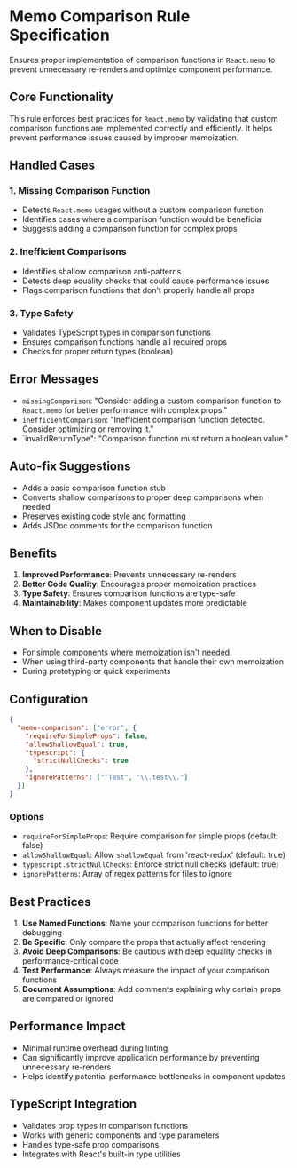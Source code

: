 # Memo Comparison Rule Specification

Ensures proper implementation of comparison functions in `React.memo` to prevent unnecessary re-renders and optimize component performance.

## Core Functionality

This rule enforces best practices for `React.memo` by validating that custom comparison functions are implemented correctly and efficiently. It helps prevent performance issues caused by improper memoization.

## Handled Cases

### 1. Missing Comparison Function

- Detects `React.memo` usages without a custom comparison function
- Identifies cases where a comparison function would be beneficial
- Suggests adding a comparison function for complex props

### 2. Inefficient Comparisons

- Identifies shallow comparison anti-patterns
- Detects deep equality checks that could cause performance issues
- Flags comparison functions that don't properly handle all props

### 3. Type Safety

- Validates TypeScript types in comparison functions
- Ensures comparison functions handle all required props
- Checks for proper return types (boolean)

## Error Messages

- `missingComparison`: "Consider adding a custom comparison function to `React.memo` for better performance with complex props."
- `inefficientComparison`: "Inefficient comparison function detected. Consider optimizing or removing it."
- `invalidReturnType": "Comparison function must return a boolean value."

## Auto-fix Suggestions

- Adds a basic comparison function stub
- Converts shallow comparisons to proper deep comparisons when needed
- Preserves existing code style and formatting
- Adds JSDoc comments for the comparison function

## Benefits

1. **Improved Performance**: Prevents unnecessary re-renders
2. **Better Code Quality**: Encourages proper memoization practices
3. **Type Safety**: Ensures comparison functions are type-safe
4. **Maintainability**: Makes component updates more predictable

## When to Disable

- For simple components where memoization isn't needed
- When using third-party components that handle their own memoization
- During prototyping or quick experiments

## Configuration

```json
{
  "memo-comparison": ["error", {
    "requireForSimpleProps": false,
    "allowShallowEqual": true,
    "typescript": {
      "strictNullChecks": true
    },
    "ignorePatterns": ["^Test", "\\.test\\."]
  }]
}
```

### Options

- `requireForSimpleProps`: Require comparison for simple props (default: false)
- `allowShallowEqual`: Allow `shallowEqual` from 'react-redux' (default: true)
- `typescript.strictNullChecks`: Enforce strict null checks (default: true)
- `ignorePatterns`: Array of regex patterns for files to ignore

## Best Practices

1. **Use Named Functions**: Name your comparison functions for better debugging
2. **Be Specific**: Only compare the props that actually affect rendering
3. **Avoid Deep Comparisons**: Be cautious with deep equality checks in performance-critical code
4. **Test Performance**: Always measure the impact of your comparison functions
5. **Document Assumptions**: Add comments explaining why certain props are compared or ignored

## Performance Impact

- Minimal runtime overhead during linting
- Can significantly improve application performance by preventing unnecessary re-renders
- Helps identify potential performance bottlenecks in component updates

## TypeScript Integration

- Validates prop types in comparison functions
- Works with generic components and type parameters
- Handles type-safe prop comparisons
- Integrates with React's built-in type utilities
